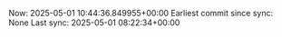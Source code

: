 Now: 2025-05-01 10:44:36.849955+00:00 Earliest commit since sync: None Last sync: 2025-05-01 08:22:34+00:00
